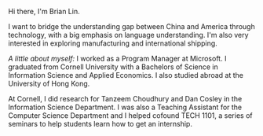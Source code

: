 Hi there, I'm Brian Lin. 

I want to bridge the understanding gap between China and America through technology, with a big emphasis on language understanding. I'm also very interested in exploring manufacturing and international shipping.

*A little about myself:* I worked as a Program Manager at Microsoft. I graduated from Cornell University with a Bachelors of Science in Information Science and Applied Economics. I also studied abroad at the University of Hong Kong.

At Cornell, I did research for Tanzeem Choudhury and Dan Cosley in the Information Science Department. I was also a Teaching Assistant for the Computer Science Department and I helped cofound TECH 1101, a series of seminars to help students learn how to get an internship.
 

